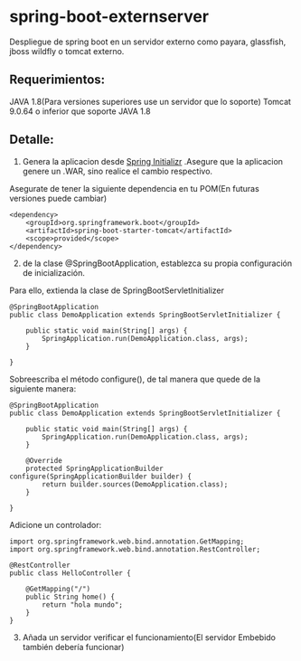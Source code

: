 # spring-boot-externserver
Despliegue de spring boot en un servidor externo como payara, glassfish, jboss wildfly o tomcat externo.

## Requerimientos:
JAVA 1.8(Para versiones superiores use un servidor que lo soporte)
Tomcat 9.0.64 o inferior que soporte JAVA 1.8

## Detalle:
1. Genera la aplicacion desde [Spring Initializr](https://start.spring.io/) .Asegure que la aplicacion genere un .WAR, sino realice el cambio respectivo.

Asegurate de tener la siguiente dependencia en tu POM(En futuras versiones puede cambiar)
```
<dependency>
    <groupId>org.springframework.boot</groupId>
    <artifactId>spring-boot-starter-tomcat</artifactId>
    <scope>provided</scope>
</dependency>
```
2. de la clase @SpringBootApplication, establezca su propia configuración de inicialización. 

Para ello, extienda la clase de SpringBootServletInitializer
```
@SpringBootApplication
public class DemoApplication extends SpringBootServletInitializer {

    public static void main(String[] args) {
        SpringApplication.run(DemoApplication.class, args);
    }

}
```
Sobreescriba el método configure(), de tal manera que quede de la siguiente manera:

```
@SpringBootApplication
public class DemoApplication extends SpringBootServletInitializer {

    public static void main(String[] args) {
        SpringApplication.run(DemoApplication.class, args);
    }

    @Override
    protected SpringApplicationBuilder configure(SpringApplicationBuilder builder) {
        return builder.sources(DemoApplication.class);
    }

}
```
Adicione un controlador:
```
import org.springframework.web.bind.annotation.GetMapping;
import org.springframework.web.bind.annotation.RestController;

@RestController
public class HelloController {

    @GetMapping("/")
    public String home() {
        return "hola mundo";
    }
}
```

3. Añada un servidor verificar el funcionamiento(El servidor Embebido también debería funcionar)
